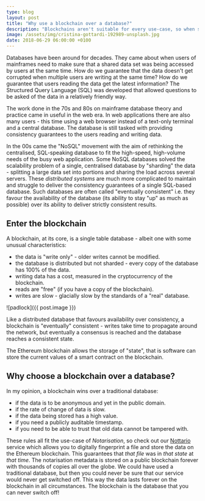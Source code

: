 ```yaml
---
type: blog
layout: post
title: "Why use a blockchain over a database?"
description: "Blockchains aren't suitable for every use-case, so when should you pick a blochain over a traditional database""
image: /assets/img/cristina-gottardi-192989-unsplash.jpg
date: 2018-06-29 06:00:00 +0100
---
```


Databases have been around for decades. They came about when users of mainframes need to make sure that a shared data set was being accessed by users at the same time. How do we guarantee that the data doesn't get corrupted when multiple users are writing at the same time? How do we guarantee that users reading the data get the latest information? The Structured Query Language (SQL) was developed that allowed questions to be asked of the data in a relatively friendly way.

The work done in the 70s and 80s on mainframe database theory and practice came in useful in the web era. In web applications there are also many users - this time using a web browser instead of a text-only terminal and a central database. The database is still tasked with providing consistency guarantees to the users reading and writing data.

In the 00s came the "NoSQL" movement with the aim of rethinking the centralised, SQL-speaking database to fit the high-speed, high-volume needs of the busy web application. Some NoSQL databases solved the scalability problem of a single, centralised database by "sharding" the data - splitting a large data set into portions and sharing the load across several servers. These *distributed systems* are much more complicated to maintain and struggle to deliver the consistency guarantees of a single SQL-based database. Such databases are often called "eventually consistent" i.e. they favour the availability of the database (its ability to stay "up" as much as possible) over its ability to deliver strictly consistent results.

## Enter the blockchain

A blockchain, at its core, is a single table database - albeit one with some unusual characteristics:

- the data is "write only" - older writes cannot be modified.
- the database is distributed but not sharded - every copy of the database has 100% of the data.
- writing data has a cost, measured in the cryptocurrency of the blockchain.
- reads are "free" (if you have a copy of the blockchain).
- writes are slow - glacially slow by the standards of a "real" database.

![padlock]({{ post.image }})

Like a distributed database that favours availability over consistency, a blockchain is "eventually" consistent - writes take time to propagate around the network, but eventually a consensus is reached and the database reaches a consistent state.

The Ethereum blockchain allows the storage of "state", that is software can store the current values of a smart contract on the blockchain. 

## Why choose a blockchain over a database?

In my opinion, a blockchain wins over a traditional database:

- if the data is to be anonymous and yet in the public domain.
- if the rate of change of data is slow.
- if the data being stored has a high value.
- if you need a publicly auditable timestamp.
- if you need to be able to trust that old data cannot be tampered with.

These rules all fit the use-case of *Notarisation*, so check out our [Nottario](https://nottarr.io) service which allows you to digitally fingerprint a file and store the data on the Ethereum blockchain. This guarantees that *that file* was in *that state* at *that time*. The notarisation metadata is stored on a public blockchain forever with thousands of copies all over the globe. We could have used a traditional database, but then you could never be sure that our service would never get switched off. This way the data lasts forever on the blockchain in all circumstances. The blockchain is the database that you can never switch off!

